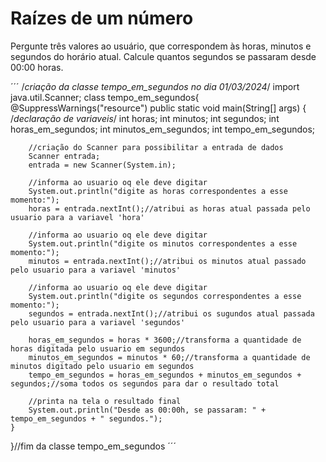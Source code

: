 # Raízes de um número

Pergunte três valores ao usuário, que correspondem às horas, minutos e segundos do horário atual. Calcule quantos segundos se passaram desde 00:00 horas.

´´´
/*criação da classe tempo_em_segundos no dia 01/03/2024*/
import java.util.Scanner;
class tempo_em_segundos{
    @SuppressWarnings("resource")
    public static void main(String[] args) {
        /*declaração de variaveis*/
        int horas;
        int minutos;
        int segundos;
        int horas_em_segundos;
        int minutos_em_segundos;
        int tempo_em_segundos;

        //criação do Scanner para possibilitar a entrada de dados
        Scanner entrada;
        entrada = new Scanner(System.in);

        //informa ao usuario oq ele deve digitar
        System.out.println("digite as horas correspondentes a esse momento:");
        horas = entrada.nextInt();//atribui as horas atual passada pelo usuario para a variavel 'hora'

        //informa ao usuario oq ele deve digitar
        System.out.println("digite os minutos correspondentes a esse momento:");
        minutos = entrada.nextInt();//atribui os minutos atual passado pelo usuario para a variavel 'minutos'

        //informa ao usuario oq ele deve digitar
        System.out.println("digite os segundos correspondentes a esse momento:");
        segundos = entrada.nextInt();//atribui os sugundos atual passada pelo usuario para a variavel 'segundos'

        horas_em_segundos = horas * 3600;//transforma a quantidade de horas digitada pelo usuario em segundos
        minutos_em_segundos = minutos * 60;//transforma a quantidade de minutos digitado pelo usuario em segundos
        tempo_em_segundos = horas_em_segundos + minutos_em_segundos + segundos;//soma todos os segundos para dar o resultado total

        //printa na tela o resultado final
        System.out.println("Desde as 00:00h, se passaram: " + tempo_em_segundos + " segundos.");
    }
}//fim da classe tempo_em_segundos
´´´

